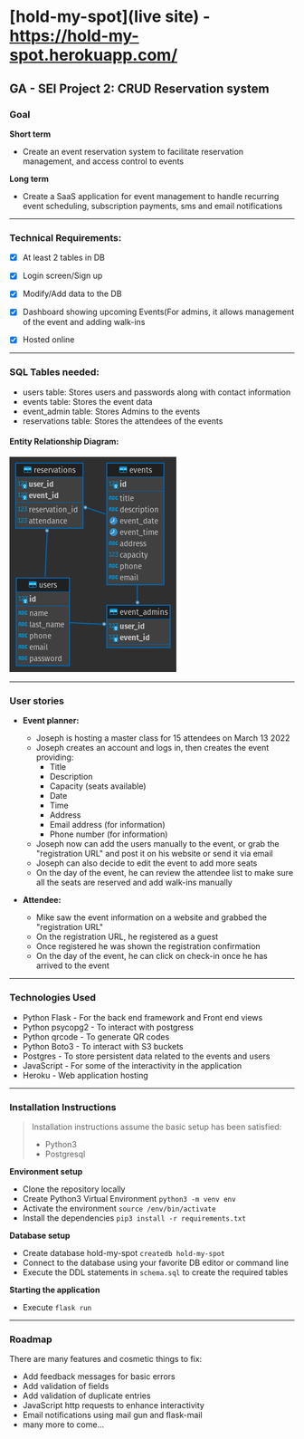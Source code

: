 # [hold-my-spot](live site) - https://hold-my-spot.herokuapp.com/
GA - SEI Project 2: CRUD Reservation system
---

### Goal
**Short term**
- Create an event reservation system to facilitate reservation management, and access control to events

**Long term**
- Create a SaaS application for event management to handle recurring event scheduling, subscription payments, sms and email notifications

---

### Technical Requirements:
- [x] At least 2 tables in DB
- [x] Login screen/Sign up
- [x] Modify/Add data to the DB
- [x] Dashboard showing upcoming Events(For admins, it allows management of the event and adding walk-ins
- [x] Hosted online 


---
### SQL Tables needed:
- users table: Stores users and passwords along with contact information
- events table: Stores the event data
- event_admin table: Stores Admins to the events
- reservations table: Stores the attendees of the events

#### Entity Relationship Diagram:
![Entity_relationship](er-diagram.png)

---
### User stories

* **Event planner:**
  * Joseph is hosting a master class for 15 attendees on March 13 2022
  * Joseph creates an account and logs in, then creates the event providing:
    * Title
    * Description
    * Capacity (seats available)
    * Date
    * Time
    * Address
    * Email address (for information)
    * Phone number (for information)
  * Joseph now can add the users manually to the event, or grab the "registration URL" and post it on his website or send it via email
  * Joseph can also decide to edit the event to add more seats
  * On the day of the event, he can review the attendee list to make sure all the seats are reserved and add walk-ins manually

* **Attendee:**
  * Mike saw the event information on a website and grabbed the "registration URL"
  * On the registration URL, he registered as a guest
  * Once registered he was shown the registration confirmation
  * On the day of the event, he can click on check-in once he has arrived to the event

---

### Technologies Used
* Python Flask - For the back end framework and Front end views
* Python psycopg2 - To interact with postgress
* Python qrcode - To generate QR codes
* Python Boto3 - To interact with S3 buckets
* Postgres - To store persistent data related to the events and users
* JavaScript - For some of the interactivity in the application
* Heroku - Web application hosting

---

### Installation Instructions

> Installation instructions assume the basic setup has been satisfied:
> * Python3
> * Postgresql


**Environment setup**
- Clone the repository locally
- Create Python3 Virtual Environment `python3 -m venv env`
- Activate the environment `source /env/bin/activate`
- Install the dependencies `pip3 install -r requirements.txt`

**Database setup**
- Create database hold-my-spot `createdb hold-my-spot`
- Connect to the database using your favorite DB editor or command line
- Execute the DDL statements in `schema.sql` to create the required tables

**Starting the application**
- Execute `flask run`

---

### Roadmap
There are many features and cosmetic things to fix:
* Add feedback messages for basic errors
* Add validation of fields
* Add validation of duplicate entries
* JavaScript http requests to enhance interactivity
* Email notifications using mail gun and flask-mail
* many more to come...